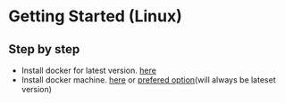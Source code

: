 # Getting Started (Linux)

## Step by step

* Install docker for latest version. [here](https://get.docker.com/)
* Install docker machine. [here](https://docs.docker.com/machine/install-machine/) or [prefered option](https://github.com/docker/machine/releases)(will always be lateset version)


